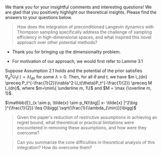 We thank you for your insightful comments and interesting questions! We are glad that you positively highlight our theoretical insights. Please find the answers to your questions below.

> How does the integration of preconditioned Langevin dynamics with Thompson sampling specifically address the challenge of sampling efficiency in high-dimensional spaces, and what inspired this novel approach over other potential methods?

- Thank you for bringing up the dimensionality problem. 

- For motivation of our approach, we would first refer to Lemme 3.1

Suppose Assumption 2.1 holds and the potential of the prior satisfies $\nabla^2_\theta U_1(\cdot)= \lambda I_{dn}$ for some $\lambda>0$. Then, for all $\theta$ and $t$, we have
$m I_{dn} \preceq  P_t^{-\frac{1}{2}}\nabla^2 U_t(\theta)P_t^{-\frac{1}{2}}  \preceq M I_{dn}$, where $m=\min\{ \underline m, 1\}$ and $M = \max {\overline m, 1}$. 

$\mathbb{E}_{x \sim p, \tilde{x} \sim p_N}\big[| x- \tilde{x} |^2\big ]^{\frac{1}{2}} \leq O\bigg( \sqrt{\frac{1}{\lambda_{\min}}}\bigg)$

> Given the paper's reduction of restrictive assumptions in achieving an regret bound, what theoretical or practical limitations were encountered in removing these assumptions, and how were they overcome?


> Can you summarize the core difficulties in theoretical analysis of this integration? How do overcome them?
